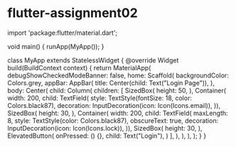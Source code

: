 # flutter-assignment02
import 'package:flutter/material.dart';

void main() {
  runApp(MyApp());
}

class MyApp extends StatelessWidget {
  @override
  Widget build(BuildContext context) {
    return MaterialApp(
      debugShowCheckedModeBanner: false,
      home: Scaffold(
        backgroundColor: Colors.grey,
        appBar: AppBar(
          title: Center(child: Text("Login Page")),
        ),
        body: Center(
          child: Column(
            children: [
              SizedBox(
                height: 50,
              ),
              Container(
                  width: 200,
                  child: TextField(
                    style: TextStyle(fontSize: 18, color: Colors.black87),
                    decoration: InputDecoration(icon: Icon(Icons.email)),
                  )),
              SizedBox(
                height: 30,
              ),
              Container(
                  width: 200,
                  child: TextField(
                    maxLength: 8,
                    style: TextStyle(color: Colors.black87),
                    obscureText: true,
                    decoration: InputDecoration(icon: Icon(Icons.lock)),
                  )),
              SizedBox(
                height: 30,
              ),
              ElevatedButton(
                onPressed: () {},
                child: Text("Login"),
              )
            ],
          ),
        ),
      ),
    );
  }
}
